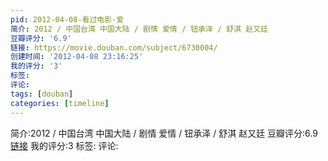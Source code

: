 ```yaml
---
pid: 2012-04-08-看过电影-爱
简介: 2012 / 中国台湾 中国大陆 / 剧情 爱情 / 钮承泽 / 舒淇 赵又廷
豆瓣评分: '6.9'
链接: https://movie.douban.com/subject/6730004/
创建时间: '2012-04-08 23:16:25'
我的评分: '3'
标签:
评论:
tags: [douban]
categories: [timeline]
---
```

简介:2012 / 中国台湾 中国大陆 / 剧情 爱情 / 钮承泽 / 舒淇 赵又廷
豆瓣评分:6.9
[链接](https://movie.douban.com/subject/6730004/)
我的评分:3
标签:
评论:

